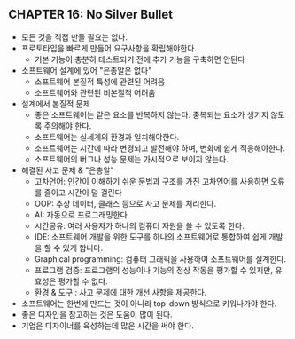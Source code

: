 ## CHAPTER 16: No Silver Bullet
* 모든 것을 직접 만들 필요는 없다.
* 프로토타입을 빠르게 만들어 요구사항을 확립해야한다.
  - 기본 기능이 충분히 테스트되기 전에 추가 기능을 구축하면 안된다
* 소프트웨어 설계에 있어 "은총알은 없다"
  - 소프트웨어 본질적 특성에 관련된 어려움
  - 소프트웨어와 관련된 비본질적 어려움
* 설계에서 본질적 문제
  - 좋은 소프트웨어는 같은 요소를 반복하지 않는다. 중복되는 요소가 생기지 않도록 주의해야 한다.
  - 소프트웨어는 실세계의 환경과 일치해야한다.
  - 소프트웨어는 시간에 따라 변경되고 발전해야 하며, 변화에 쉽게 적응해야한다.
  - 소프트웨어의 버그나 성능 문제는 가시적으로 보이지 않는다.
* 해결된 사고 문제 & "은총알"
  - 고차언어: 인간이 이해하기 쉬운 문법과 구조를 가진 고차언어를 사용하면 오류를 줄이고 시간이 덜 걸린다
  - OOP: 추상 데이터, 클래스 등으로 사고 문제를 처리한다.
  - AI: 자동으로 프로그래밍한다.
  - 시간공유: 여러 사용자가 하나의 컴퓨터 자원을 쓸 수 있도록 한다.
  - IDE: 소프트웨어 개발을 위한 도구를 하나의 소프트웨어로 통합하여 쉽게 개발을 할 수 있게 합니다.
  - Graphical programming: 컴퓨터 그래픽을 사용하여 소프트웨어를 설계한다.
  - 프로그램 검증: 프로그램의 성능이나 기능의 정상 작동을 평가할 수 있지만, 유효성은 평가할 수 없다.
  - 환경 & 도구 : 사고 문제에 대한 개선 사항을 제공한다.
* 소프트웨어는 한번에 만드는 것이 아니라 top-down 방식으로 키워나가야 한다.
* 좋은 디자인을 참고하는 것은 도움이 많이 된다.
* 기업은 디자이너를 육성하는데 많은 시간을 써야 한다.
